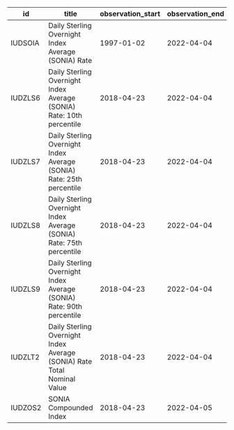 | id      | title                                                                   | observation_start   | observation_end   |
|---------|-------------------------------------------------------------------------|---------------------|-------------------|
| IUDSOIA | Daily Sterling Overnight Index Average (SONIA) Rate                     | 1997-01-02          | 2022-04-04        |
| IUDZLS6 | Daily Sterling Overnight Index Average (SONIA) Rate: 10th percentile    | 2018-04-23          | 2022-04-04        |
| IUDZLS7 | Daily Sterling Overnight Index Average (SONIA) Rate: 25th percentile    | 2018-04-23          | 2022-04-04        |
| IUDZLS8 | Daily Sterling Overnight Index Average (SONIA) Rate: 75th percentile    | 2018-04-23          | 2022-04-04        |
| IUDZLS9 | Daily Sterling Overnight Index Average (SONIA) Rate: 90th percentile    | 2018-04-23          | 2022-04-04        |
| IUDZLT2 | Daily Sterling Overnight Index Average (SONIA) Rate Total Nominal Value | 2018-04-23          | 2022-04-04        |
| IUDZOS2 | SONIA Compounded Index                                                  | 2018-04-23          | 2022-04-05        |